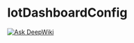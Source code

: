 # IotDashboardConfig

[![Ask DeepWiki](https://deepwiki.com/badge.svg)](https://deepwiki.com/DiogoM14/iot-editor)
